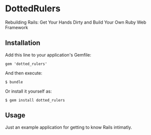 # DottedRulers

  Rebuilding Rails: Get Your Hands Dirty and Build Your Own Ruby Web Framework

## Installation

Add this line to your application's Gemfile:

    gem 'dotted_rulers'

And then execute:

    $ bundle

Or install it yourself as:

    $ gem install dotted_rulers

## Usage

  Just an example application for getting to know Rails intimatly.




